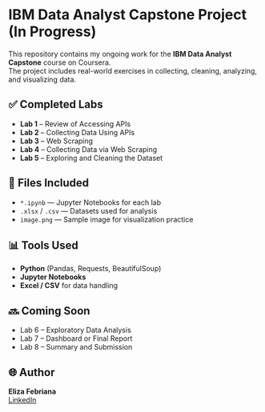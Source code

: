 # IBM Data Analyst Capstone Project (In Progress)

This repository contains my ongoing work for the **IBM Data Analyst Capstone** course on Coursera.  
The project includes real-world exercises in collecting, cleaning, analyzing, and visualizing data.

## ✅ Completed Labs
- **Lab 1** – Review of Accessing APIs  
- **Lab 2** – Collecting Data Using APIs  
- **Lab 3** – Web Scraping  
- **Lab 4** – Collecting Data via Web Scraping  
- **Lab 5** – Exploring and Cleaning the Dataset  

## 📁 Files Included
- `*.ipynb` — Jupyter Notebooks for each lab  
- `.xlsx` / `.csv` — Datasets used for analysis  
- `image.png` — Sample image for visualization practice  

## 📊 Tools Used
- **Python** (Pandas, Requests, BeautifulSoup)  
- **Jupyter Notebooks**  
- **Excel / CSV** for data handling  

## 🔜 Coming Soon
- Lab 6 – Exploratory Data Analysis  
- Lab 7 – Dashboard or Final Report  
- Lab 8 – Summary and Submission

## 🌐 Author
**Eliza Febriana**  
[LinkedIn](https://www.linkedin.com/in/elizafebriana)

